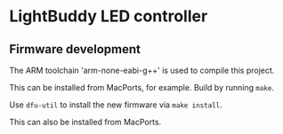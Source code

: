 # LightBuddy LED controller

## Firmware development

The ARM toolchain 'arm-none-eabi-g++' is used to compile this project.

This can be installed from MacPorts, for example. Build by running `make`.

Use `dfu-util` to install the new firmware via `make install`.

This can also be installed from MacPorts.
